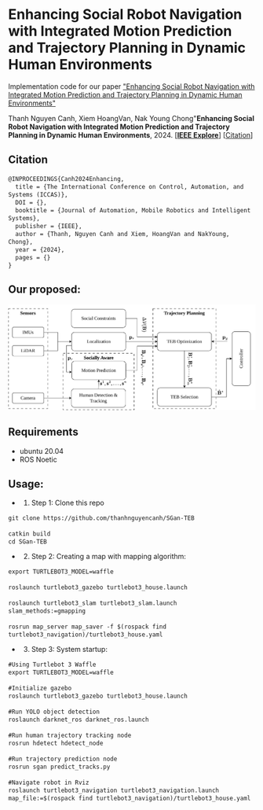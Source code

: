 # Enhancing Social Robot Navigation with Integrated Motion Prediction and Trajectory Planning in Dynamic Human Environments
Implementation code for our paper ["Enhancing Social Robot Navigation with Integrated Motion Prediction and Trajectory Planning in Dynamic Human Environments"](https://)

Thanh Nguyen Canh, Xiem HoangVan, Nak Young Chong"**Enhancing Social Robot Navigation with Integrated Motion Prediction and Trajectory Planning in Dynamic Human Environments**, 2024. [[**IEEE Explore**](https://doi.org/)] [[Citation](#citation)]

## Citation
```
@INPROCEEDINGS{Canh2024Enhancing,
  title = {The International Conference on Control, Automation, and Systems (ICCAS)},
  DOI = {},
  booktitle = {Journal of Automation, Mobile Robotics and Intelligent Systems},
  publisher = {IEEE},
  author = {Thanh, Nguyen Canh and Xiem, HoangVan and NakYoung, Chong},
  year = {2024},
  pages = {}
}
```

## Our proposed:
<img src="https://github.com/thanhnguyencanh/SGan-TEB/blob/main/docs/overview.png" width="750px">
 
## Requirements
* ubuntu 20.04
* ROS Noetic


## Usage:

* 1. Step 1: Clone this repo
```
git clone https://github.com/thanhnguyencanh/SGan-TEB

catkin build
cd SGan-TEB
```
* 2. Step 2: Creating a map with mapping algorithm:
 
```
export TURTLEBOT3_MODEL=waffle

roslaunch turtlebot3_gazebo turtlebot3_house.launch

roslaunch turtlebot3_slam turtlebot3_slam.launch slam_methods:=gmapping

rosrun map_server map_saver -f $(rospack find turtlebot3_navigation)/turtlebot3_house.yaml
```

* 3. Step 3: System startup:


```
#Using Turtlebot 3 Waffle
export TURTLEBOT3_MODEL=waffle

#Initialize gazebo
roslaunch turtlebot3_gazebo turtlebot3_house.launch

#Run YOLO object detection
roslaunch darknet_ros darknet_ros.launch

#Run human trajectory tracking node
rosrun hdetect hdetect_node

#Run trajectory prediction node
rosrun sgan predict_tracks.py

#Navigate robot in Rviz
roslaunch turtlebot3_navigation turtlebot3_navigation.launch map_file:=$(rospack find turtlebot3_navigation)/turtlebot3_house.yaml
```
